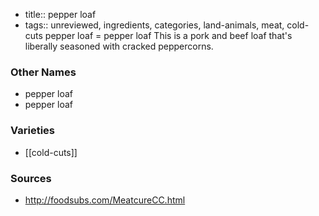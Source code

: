 - title:: pepper loaf
- tags:: unreviewed, ingredients, categories, land-animals, meat, cold-cuts
pepper loaf = pepper loaf This is a pork and beef loaf that's liberally seasoned with cracked peppercorns.

### Other Names

* pepper loaf
* pepper loaf

### Varieties

* [[cold-cuts]]

### Sources
* http://foodsubs.com/MeatcureCC.html
